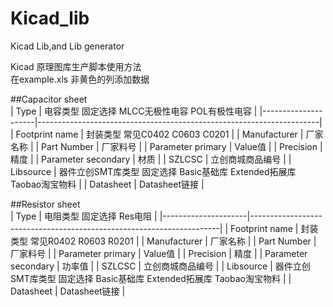 # Kicad_lib
Kicad Lib,and Lib generator  

Kicad 原理图库生产脚本使用方法   
在example.xls 非黄色的列添加数据  
  
  
##Capacitor sheet  
| Type                | 电容类型 固定选择 MLCC无极性电容  POL有极性电容                      |
|---------------------|----------------------------------------------------------------------|
| Footprint name      | 封装类型 常见C0402 C0603 C0201                                       |
| Manufacturer        | 厂家名称                                                             |
| Part Number         | 厂家料号                                                             |
| Parameter primary   | Value值                                                              |
| Precision           | 精度                                                                 |
| Parameter secondary | 材质                                                                 |
| SZLCSC              | 立创商城商品编号                                                     |
| Libsource           | 器件立创SMT库类型 固定选择 Basic基础库 Extended拓展库 Taobao淘宝物料 |
| Datasheet           | Datasheet链接                                                        |

##Resistor sheet  
| Type                | 电阻类型 固定选择 Res电阻                                            |
|---------------------|----------------------------------------------------------------------|
| Footprint name      | 封装类型 常见R0402 R0603 R0201                                       |
| Manufacturer        | 厂家名称                                                             |
| Part Number         | 厂家料号                                                             |
| Parameter primary   | Value值                                                              |
| Precision           | 精度                                                                 |
| Parameter secondary | 功率值                                                               |
| SZLCSC              | 立创商城商品编号                                                     |
| Libsource           | 器件立创SMT库类型 固定选择 Basic基础库 Extended拓展库 Taobao淘宝物料 |
| Datasheet           | Datasheet链接                                                        |